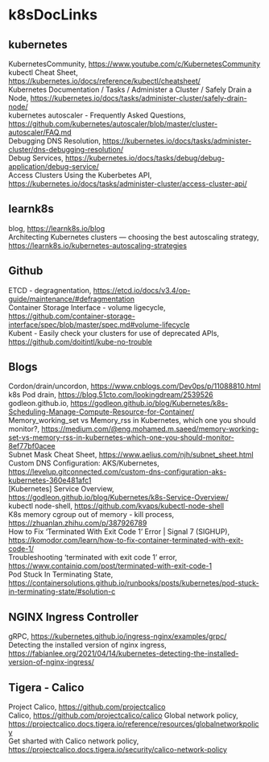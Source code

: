# k8sDocLinks

## kubernetes
KubernetesCommunity, https://www.youtube.com/c/KubernetesCommunity<br>
kubectl Cheat Sheet, https://kubernetes.io/docs/reference/kubectl/cheatsheet/<br>
Kubernetes Documentation / Tasks / Administer a Cluster / Safely Drain a Node, https://kubernetes.io/docs/tasks/administer-cluster/safely-drain-node/<br>
kubernetes autoscaler - Frequently Asked Questions, https://github.com/kubernetes/autoscaler/blob/master/cluster-autoscaler/FAQ.md<br>
Debugging DNS Resolution, https://kubernetes.io/docs/tasks/administer-cluster/dns-debugging-resolution/<br>
Debug Services, https://kubernetes.io/docs/tasks/debug/debug-application/debug-service/<br>
Access Clusters Using the Kuberbetes API, https://kubernetes.io/docs/tasks/administer-cluster/access-cluster-api/<br>

## learnk8s
blog, https://learnk8s.io/blog<br>
Architecting Kubernetes clusters — choosing the best autoscaling strategy, https://learnk8s.io/kubernetes-autoscaling-strategies<br>

## Github
ETCD - degragnentation, https://etcd.io/docs/v3.4/op-guide/maintenance/#defragmentation<br>
Container Storage Interface - volume ligecycle, https://github.com/container-storage-interface/spec/blob/master/spec.md#volume-lifecycle<br>
Kubent - Easily check your clusters for use of deprecated APIs, https://github.com/doitintl/kube-no-trouble<br>

## Blogs
Cordon/drain/uncordon, https://www.cnblogs.com/Dev0ps/p/11088810.html<br>
k8s Pod drain, https://blog.51cto.com/lookingdream/2539526<br>
godleon.github.io, https://godleon.github.io/blog/Kubernetes/k8s-Scheduling-Manage-Compute-Resource-for-Container/<br>
Memory_working_set vs Memory_rss in Kubernetes, which one you should monitor?, https://medium.com/@eng.mohamed.m.saeed/memory-working-set-vs-memory-rss-in-kubernetes-which-one-you-should-monitor-8ef77bf0acee<br>
Subnet Mask Cheat Sheet, https://www.aelius.com/njh/subnet_sheet.html<br>
Custom DNS Configuration: AKS/Kubernetes, https://levelup.gitconnected.com/custom-dns-configuration-aks-kubernetes-360e481afc1<br>
[Kubernetes] Service Overview, https://godleon.github.io/blog/Kubernetes/k8s-Service-Overview/<br>
kubectl node-shell, https://github.com/kvaps/kubectl-node-shell<br>
K8s memory cgroup out of memory - kill process, https://zhuanlan.zhihu.com/p/387926789<br>
How to Fix ‘Terminated With Exit Code 1’ Error | Signal 7 (SIGHUP), https://komodor.com/learn/how-to-fix-container-terminated-with-exit-code-1/<br>
Troubleshooting ‘terminated with exit code 1’ error, https://www.containiq.com/post/terminated-with-exit-code-1<br>
Pod Stuck In Terminating State, https://containersolutions.github.io/runbooks/posts/kubernetes/pod-stuck-in-terminating-state/#solution-c<br>

## NGINX Ingress Controller
gRPC, https://kubernetes.github.io/ingress-nginx/examples/grpc/<br>
Detecting the installed version of nginx ingress, https://fabianlee.org/2021/04/14/kubernetes-detecting-the-installed-version-of-nginx-ingress/<br>

## Tigera - Calico
Project Calico, https://github.com/projectcalico<br>
Calico, https://github.com/projectcalico/calico
Global network policy, https://projectcalico.docs.tigera.io/reference/resources/globalnetworkpolicy<br>
Get sharted with Calico network policy, https://projectcalico.docs.tigera.io/security/calico-network-policy<br>
